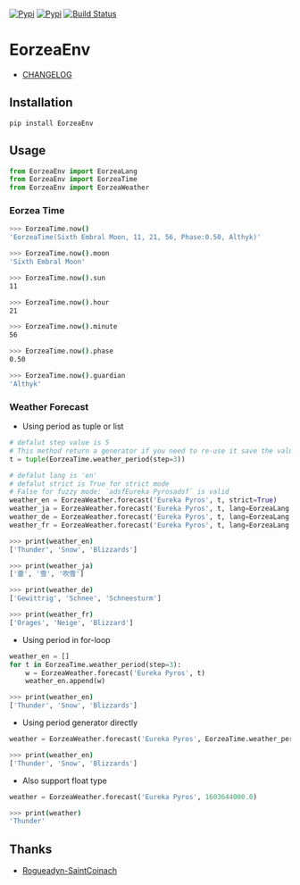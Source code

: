 [![Pypi](https://img.shields.io/pypi/v/eorzeaenv.svg?style=flat-square)](https://pypi.org/project/EorzeaEnv/)
[![Pypi](https://img.shields.io/pypi/pyversions/eorzeaenv.svg?style=flat-square)](https://pypi.org/project/EorzeaEnv/)
[![Build Status](https://img.shields.io/travis/EltonChou/EorzeaEnv.svg?style=flat-square)](https://travis-ci.org/EltonChou/EorzeaEnv)

# EorzeaEnv

+ [CHANGELOG](https://github.com/EltonChou/EorzeaEnv/blob/master/CHANGELOG.md)

## Installation
```
pip install EorzeaEnv
```

## Usage
```py
from EorzeaEnv import EorzeaLang
from EorzeaEnv import EorzeaTime
from EorzeaEnv import EorzeaWeather
```

### Eorzea Time

```sh
>>> EorzeaTime.now()
'EorzeaTime(Sixth Embral Moon, 11, 21, 56, Phase:0.50, Althyk)'

>>> EorzeaTime.now().moon
'Sixth Embral Moon'

>>> EorzeaTime.now().sun
11

>>> EorzeaTime.now().hour
21

>>> EorzeaTime.now().minute
56

>>> EorzeaTime.now().phase
0.50

>>> EorzeaTime.now().guardian
'Althyk'
```

### Weather Forecast
+ Using period as tuple or list
```python
# defalut step value is 5
# This method return a generator if you need to re-use it save the values as `tuple` or `list`.
t = tuple(EorzeaTime.weather_period(step=3))

# defalut lang is 'en'
# defalut strict is True for strict mode
# False for fuzzy mode: `adsfEureka Pyrosadsf` is valid
weather_en = EorzeaWeather.forecast('Eureka Pyros', t, strict=True)
weather_ja = EorzeaWeather.forecast('Eureka Pyros', t, lang=EorzeaLang.JA, strict=True)
weather_de = EorzeaWeather.forecast('Eureka Pyros', t, lang=EorzeaLang.DE, strict=True)
weather_fr = EorzeaWeather.forecast('Eureka Pyros', t, lang=EorzeaLang.FR, strict=True)
```
```sh
>>> print(weather_en)
['Thunder', 'Snow', 'Blizzards']

>>> print(weather_ja)
['雷', '雪', '吹雪']

>>> print(weather_de)
['Gewittrig', 'Schnee', 'Schneesturm']

>>> print(weather_fr)
['Orages', 'Neige', 'Blizzard']
```
+ Using period in for-loop
```py
weather_en = []
for t in EorzeaTime.weather_period(step=3):
    w = EorzeaWeather.forecast('Eureka Pyros', t)
    weather_en.append(w)
```
```sh
>>> print(weather_en)
['Thunder', 'Snow', 'Blizzards']
```
+ Using period generator directly
```py
weather = EorzeaWeather.forecast('Eureka Pyros', EorzeaTime.weather_period(step=3))
```
```sh
>>> print(weather_en)
['Thunder', 'Snow', 'Blizzards']
```
+ Also support float type
```py
weather = EorzeaWeather.forecast('Eureka Pyros', 1603644000.0)
```
```sh
>>> print(weather)
'Thunder'
```


## Thanks
- [Rogueadyn-SaintCoinach](https://github.com/Rogueadyn/SaintCoinach)
